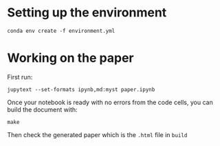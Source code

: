 # Setting up the environment 

```shell
conda env create -f environment.yml
``` 

# Working on the paper 

First run: 

```shell 
jupytext --set-formats ipynb,md:myst paper.ipynb
```

Once your notebook is ready with no errors from the code cells, you can build the document with:

```shell
make
```

Then check the generated paper which is the `.html` file in `build`
